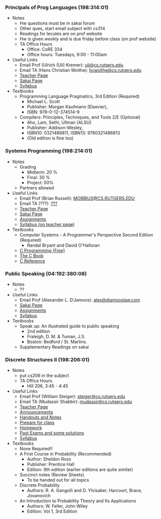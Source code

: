 ### Principals of Prog Languages (198:314:01)
- Notes
	- Hw questions must be in sakai forum
	- Other ques, start email subject with cs314
	- Readings for lecutes are on prof website
	- Hw is given *weekly* and is due friday before class (on prof website)
	- TA Office Hours
		- Office: CoRE 334 
		- Office hours: Tuesdays, 9:00 - 11:00am 
- Useful Links
	- Email Prof (Ulrich (Uli) Kremer): [uli@cs.rutgers.edu](uli@cs.rutgers.edu)
	- Email TA (Hans Christian Woithe): [hcwoithe@cs.rutgers.edu](hcwoithe@cs.rutgers.edu)
	- [Teacher Page](http://www.cs.rutgers.edu/courses/314/classes/spring_2014_kremer/)
	- [Sakai Page](https://sakai.rutgers.edu/portal/site/db223b0d-e21c-4f81-888a-7b33b645eaf4)
	- [Syllabus](http://www.cs.rutgers.edu/courses/314/classes/spring_2014_kremer/lectures/)
- Textbooks
	- Programming Language Pragmatics, 3rd Edition (Required)
		- Michael L. Scott
		- Publisher: Morgan Kaufmann (Elsevier), 
		- ISBN: 978-0-12-374514-9 
	- Compilers: Principles, Techniques, and Tools 2/E (Optional)
		- Aho, Lam, Sethi, Ullman (ALSU)
		- Publisher: Addison-Wesley,
		- ISBN10: 0321486811, ISBN13: 9780321486813 
		- (Old edition is fine too)



### Systems Programming (198:214:01)
- Notes
	- Grading
		- Midterm: 20 %
		- Final: 30 %
		- Project: 50%
	- Partners allowed
- Useful Links
	- Email Prof (Brian Russell): [MORBIUS@CS.RUTGERS.EDU](MORBIUS@CS.RUTGERS.EDU)
	- Email TA (???): [???](???)
	- [Teacher Page](http://paul.rutgers.edu/~morbius/cs214/)
	- [Sakai Page](https://sakai.rutgers.edu/portal/site/8860d59c-04ca-4e6c-bbc9-eff7884092a6)
	- [Assignments](https://sakai.rutgers.edu/portal/site/8860d59c-04ca-4e6c-bbc9-eff7884092a6/page/f6aadfb4-15fb-422f-83fe-ec6dcffcd70f)
	- [Syllabus (on teacher page)](http://paul.rutgers.edu/~morbius/cs214/)
- Textbooks
	- Computer Systems - A Programmer's Perspective Second Edition (Required)
		- Randal Bryant and David O'Halloran
	- [C Programming (Free)](http://en.wikibooks.org/wiki/C_Programming)
	- [The C Book](http://publications.gbdirect.co.uk/c_book/)
	- [C Reference](http://paul.rutgers.edu/~morbius/cs214/creference.pdf)






### Public Speaking (04:192:380:08)
- Notes
	- ??
- Useful Links
	- Email Prof (Alexander L. D’Jamoos): [alex@djamooslaw.com ](alex@djamooslaw.com)
	- [Sakai Page](https://sakai.rutgers.edu/portal/site/f0f1e11d-ae90-42eb-9e45-663fe12a5ca2/page/49c046b5-7ade-44e7-af7a-54266c9fa44a)
	- [Assignments](https://sakai.rutgers.edu/portal/site/f0f1e11d-ae90-42eb-9e45-663fe12a5ca2/page/a94b1dde-2bab-4704-b817-55459b910a45)
	- [Syllabus](https://sakai.rutgers.edu/access/content/attachment/f0f1e11d-ae90-42eb-9e45-663fe12a5ca2/Syllabus/f9d18e89-cd4e-4088-abc7-b5e416acbf29/192.380.08.D_Jamoos-Spring%202014.pdf)
- Textbooks
	- Speak up: An illustrated guide to public speaking
		- 2nd edition
		- Fraleigh, D. M. & Tuman, J.S.
		- Boston: Bedford / St. Martins. 
	- Supplementary Readings on sakai









### Discrete Structures II (198:206:01)
- Notes
	- put cs206 in the subject
	- TA Office Hours
		- Hill 206, 3:45 - 4:45
- Useful Links
	- Email Prof (William Steiger): [steiger@cs.rutgers.edu](steiger@cs.rutgers.edu)
	- Email TA (Mudassir Shabbir): [mudassir@cs.rutgers.edu](mudassir@cs.rutgers.edu)
	- [Teacher Page](http://www.cs.rutgers.edu/~steiger/206.html)
	- [Announcements](http://www.cs.rutgers.edu/~steiger/announce206.html)
	- [Handouts and Notes](http://www.cs.rutgers.edu/~steiger/hand206.html)
	- [Prepare for class](http://www.cs.rutgers.edu/~steiger/readings206.html)
	- [Homework](http://www.cs.rutgers.edu/~steiger/hw-pp206.html)
	- [Past Exams and some solutions](http://www.cs.rutgers.edu/~steiger/exams206.html)
	- [Syllabus](http://www.cs.rutgers.edu/~steiger/syl206.pdf)
- Textbooks
	- None Required!!
	- A First Course in Probability (Recommended)
		- Author: Sheldon Ross
		- Publisher: Prentice Hall
		- Edition: 9th edition (earlier editions are quite similar)
	- Succinct notes (Review Sheets)
		- To be handed out for all topics
	- Discrete Probability
		- Authors: R. A. Gangolli and D. Ylvisaker, Harcourt, Brace, Jovanovich
	- An Introduction to Probability Theory and Its Applications
		- Authors: W. Feller, John Wiley
		- Edition: Vol 1, 3rd Edition